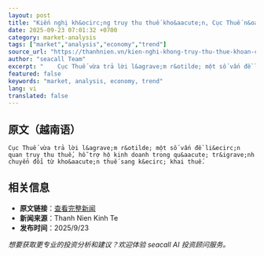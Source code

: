 ```yaml
---
layout: post
title: "Kiến nghị kh&ocirc;ng truy thu thuế kho&aacute;n, Cục Thuế n&oacute;i g&igrave;?"
date: 2025-09-23 07:01:32 +0700
category: market-analysis
tags: ["market","analysis","economy","trend"]
source_url: "https://thanhnien.vn/kien-nghi-khong-truy-thu-thue-khoan-cuc-thue-noi-gi-185250923104653061.htm"
author: "seacall Team"
excerpt: "    Cục Thuế vừa trả lời l&agrave;m r&otilde; một số vấn đề li&ecirc;n quan truy thu thuế, hỗ trợ hộ kinh doanh trong qu&aacute; tr&igrave;nh chuyển đổi từ kho&aacute;n thuế sang k&ecirc; khai thuế...."
featured: false
keywords: "market, analysis, economy, trend"
lang: vi
translated: false
---
```


## 原文（越南语）

    Cục Thuế vừa trả lời l&agrave;m r&otilde; một số vấn đề li&ecirc;n quan truy thu thuế, hỗ trợ hộ kinh doanh trong qu&aacute; tr&igrave;nh chuyển đổi từ kho&aacute;n thuế sang k&ecirc; khai thuế.

## 相关信息

- **原文链接**：[查看完整新闻](https://thanhnien.vn/kien-nghi-khong-truy-thu-thue-khoan-cuc-thue-noi-gi-185250923104653061.htm)
- **新闻来源**：Thanh Nien Kinh Te
- **发布时间**：2025/9/23

*想要获取更专业的投资分析和建议？欢迎体验 seacall AI 投资顾问服务。*